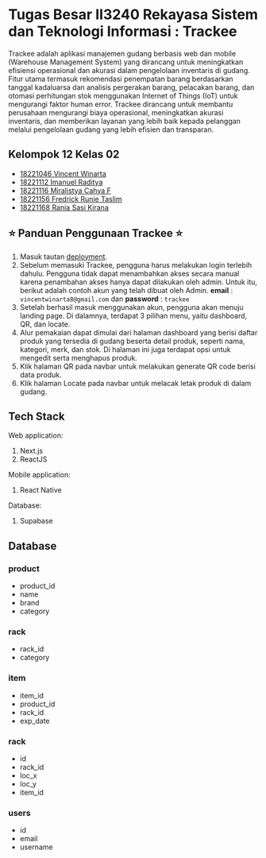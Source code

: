 # Tugas Besar II3240 Rekayasa Sistem dan Teknologi Informasi : Trackee

Trackee adalah aplikasi manajemen gudang berbasis web dan mobile (Warehouse Management System) yang dirancang untuk meningkatkan efisiensi operasional dan akurasi dalam pengelolaan inventaris di gudang. Fitur utama termasuk rekomendasi penempatan barang berdasarkan tanggal kadaluarsa dan analisis pergerakan barang, pelacakan barang, dan otomasi perhitungan stok menggunakan Internet of Things (IoT) untuk mengurangi faktor human error. Trackee dirancang untuk membantu perusahaan mengurangi biaya operasional, meningkatkan akurasi inventaris, dan memberikan layanan yang lebih baik kepada pelanggan melalui pengelolaan gudang yang lebih efisien dan transparan.

## Kelompok 12 Kelas 02

- [18221046 Vincent Winarta](https://github.com/VincentWinarta)
- [18221112 Imanuel Raditya](https://github.com/imanuelraditya)
- [18221116 Miralistya Cahya F](https://github.com/miralistyacahya)
- [18221156 Fredrick Runie Taslim](https://github.com/fredrick03)
- [18221168 Rania Sasi Kirana](https://github.com/raniakiranaa)

## ⭐️ Panduan Penggunaan Trackee ⭐️
1. Masuk tautan [deployment](https://trackee-rekayasa-sti.vercel.app/).
2. Sebelum memasuki Trackee, pengguna harus melakukan login terlebih dahulu. Pengguna tidak dapat menambahkan akses secara manual karena penambahan akses hanya dapat dilakukan oleh admin. Untuk itu, berikut adalah contoh akun yang telah dibuat oleh Admin. **email** : `vincentwinarta8@gmail.com`  dan **password** : `trackee`
3. Setelah berhasil masuk menggunakan akun, pengguna akan menuju landing page. Di dalamnya, terdapat 3 pilihan menu, yaitu dashboard, QR, dan locate.
4. Alur pemakaian dapat dimulai dari halaman dashboard yang berisi daftar produk yang tersedia di gudang beserta detail produk, seperti nama, kategori, merk, dan stok. Di halaman ini juga terdapat opsi untuk mengedit serta menghapus produk.
5. Klik halaman QR pada navbar untuk melakukan generate QR code berisi data produk.
6. Klik halaman Locate pada navbar untuk melacak letak produk di dalam gudang.

## Tech Stack
Web application:
1. Next.js
2. ReactJS

Mobile application:
1. React Native

Database:
1. Supabase

## Database
### product
- product_id
- name
- brand
- category 

### rack
- rack_id
- category 

### item
- item_id
- product_id
- rack_id
- exp_date

### rack
- id
- rack_id
- loc_x
- loc_y
- item_id

### users
- id
- email
- username 
